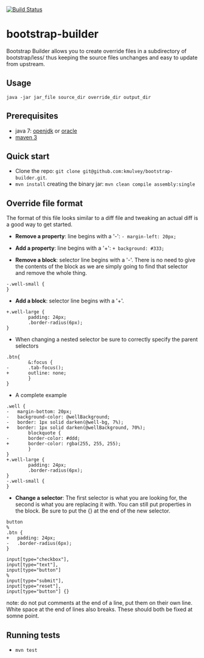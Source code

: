 [![Build Status](https://travis-ci.org/kmulvey/bootstrap-builder.png?branch=master)](https://travis-ci.org/kmulvey/bootstrap-builder)

bootstrap-builder
=================

Bootstrap Builder allows you to create override files in a subdirectory of bootstrap/less/ thus keeping the source files unchanges and easy to update from upstream.

## Usage
`java -jar jar_file source_dir override_dir output_dir`

## Prerequisites

* java 7: [openjdk](http://openjdk.java.net/install/) or [oracle](http://www.oracle.com/technetwork/java/javase/downloads/index.html)
* [maven 3](https://maven.apache.org/download.cgi)


## Quick start

* Clone the repo: `git clone git@github.com:kmulvey/bootstrap-builder.git`.
* `mvn install`
creating the binary jar:
`mvn clean compile assembly:single`


## Override file format

The format of this file looks similar to a diff file and tweaking an actual diff is a good way to get started.

* **Remove a property**: line begins with a '-':
`- margin-left: 20px;`

* **Add a property**: line begins with a '+':
`+ background: #333;`

* **Remove a block**: selector line begins with a '-'.  There is no need to give the contents of the block as we are simply going to find that selector and remove the whole thing.
```
-.well-small {
}
```

* **Add a block**: selector line begins with a '+'.
```
+.well-large {
		padding: 24px;
		.border-radius(6px);
}
```

* When changing a nested selector be sure to correctly specify the parent selectors
```
.btn{
		&:focus {
-		.tab-focus();
+		outline: none;
		}
}
```

* A complete example
```
.well {
-	margin-bottom: 20px;
-	background-color: @wellBackground;
-	border: 1px solid darken(@well-bg, 7%);
+	border: 1px solid darken(@wellBackground, 70%);
		blockquote {
-		border-color: #ddd;
+		border-color: rgba(255, 255, 255);
		}
}
+.well-large {
		padding: 24px;
		.border-radius(6px);
}
-.well-small {
}
```

* **Change a selector**: The first selector is what you are looking for, the second is what you are replacing it with. You can still put properties in the block. Be sure to put the {} at the end of the new selector.
```
button
%
.btn {
+	padding: 24px;
-	.border-radius(6px);
}
```
```
input[type="checkbox"],
input[type="text"],
input[type="button"] 
%
input[type="submit"],
input[type="reset"],
input[type="button"] {}
```


note: do not put comments at the end of a line, put them on their own line.  White space at the end of lines also breaks.  These should both be fixed at somne point.  


## Running tests

* `mvn test` 
